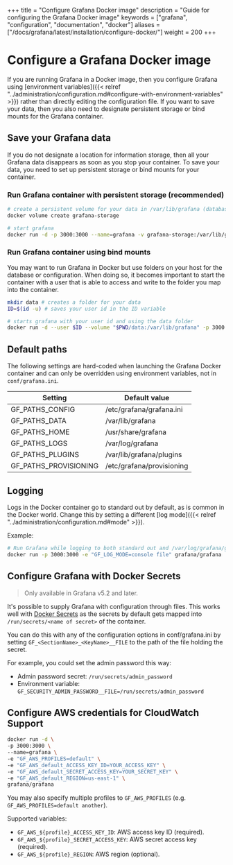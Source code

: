 +++
title = "Configure Grafana Docker image"
description = "Guide for configuring the Grafana Docker image"
keywords = ["grafana", "configuration", "documentation", "docker"]
aliases = ["/docs/grafana/latest/installation/configure-docker/"]
weight = 200
+++

# Configure a Grafana Docker image

If you are running Grafana in a Docker image, then you configure Grafana using [environment variables]({{< relref "../administration/configuration.md#configure-with-environment-variables" >}}) rather than directly editing the configuration file. If you want to save your data, then you also need to designate persistent storage or bind mounts for the Grafana container.

## Save your Grafana data

If you do not designate a location for information storage, then all your Grafana data disappears as soon as you stop your container. To save your data, you need to set up persistent storage or bind mounts for your container.

### Run Grafana container with persistent storage (recommended)

```bash
# create a persistent volume for your data in /var/lib/grafana (database and plugins)
docker volume create grafana-storage

# start grafana
docker run -d -p 3000:3000 --name=grafana -v grafana-storage:/var/lib/grafana grafana/grafana
```

### Run Grafana container using bind mounts

You may want to run Grafana in Docker but use folders on your host for the database or configuration. When doing so, it becomes important to start the container with a user that is able to access and write to the folder you map into the container.

```bash
mkdir data # creates a folder for your data
ID=$(id -u) # saves your user id in the ID variable

# starts grafana with your user id and using the data folder
docker run -d --user $ID --volume "$PWD/data:/var/lib/grafana" -p 3000:3000 grafana/grafana:7.2.1
```

## Default paths

The following settings are hard-coded when launching the Grafana Docker container and can only be overridden using environment variables, not in `conf/grafana.ini`.

Setting               | Default value
----------------------|---------------------------
GF_PATHS_CONFIG       | /etc/grafana/grafana.ini
GF_PATHS_DATA         | /var/lib/grafana
GF_PATHS_HOME         | /usr/share/grafana
GF_PATHS_LOGS         | /var/log/grafana
GF_PATHS_PLUGINS      | /var/lib/grafana/plugins
GF_PATHS_PROVISIONING | /etc/grafana/provisioning

## Logging

Logs in the Docker container go to standard out by default, as is common in the Docker world. Change this by setting a different [log mode]({{< relref "../administration/configuration.md#mode" >}}).

Example:

```bash
# Run Grafana while logging to both standard out and /var/log/grafana/grafana.log
docker run -p 3000:3000 -e "GF_LOG_MODE=console file" grafana/grafana
```

## Configure Grafana with Docker Secrets

> Only available in Grafana v5.2 and later.

It's possible to supply Grafana with configuration through files. This works well with [Docker Secrets](https://docs.docker.com/engine/swarm/secrets/) as the secrets by default gets mapped into `/run/secrets/<name of secret>` of the container.

You can do this with any of the configuration options in conf/grafana.ini by setting `GF_<SectionName>_<KeyName>__FILE` to the path of the file holding the secret.

For example, you could set the admin password this way:

- Admin password secret: `/run/secrets/admin_password`
- Environment variable: `GF_SECURITY_ADMIN_PASSWORD__FILE=/run/secrets/admin_password`

## Configure AWS credentials for CloudWatch Support

```bash
docker run -d \
-p 3000:3000 \
--name=grafana \
-e "GF_AWS_PROFILES=default" \
-e "GF_AWS_default_ACCESS_KEY_ID=YOUR_ACCESS_KEY" \
-e "GF_AWS_default_SECRET_ACCESS_KEY=YOUR_SECRET_KEY" \
-e "GF_AWS_default_REGION=us-east-1" \
grafana/grafana
```

You may also specify multiple profiles to `GF_AWS_PROFILES` (e.g.
`GF_AWS_PROFILES=default another`).

Supported variables:

- `GF_AWS_${profile}_ACCESS_KEY_ID`: AWS access key ID (required).
- `GF_AWS_${profile}_SECRET_ACCESS_KEY`: AWS secret access  key (required).
- `GF_AWS_${profile}_REGION`: AWS region (optional).
